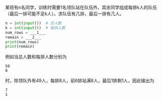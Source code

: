 某班有n名同学，训练时需要1名领队站在队伍外，其余同学组成每排k人的队伍（最后一排可能不足k人）。求队伍有几排，最后一排有几人。

```py
n = int(input())  # 总人数
k = int(input())  # 每排人数
num_rows = ___1___
remain = ___2___
print(num_rows)
print(remain)
```

例如当总人数和每排人数分别为
```input
50
8
```
时，除领队外有49人，每排8人，前6排站满8人，最后1排剩1人，因此输出为
```output
7
1
```
